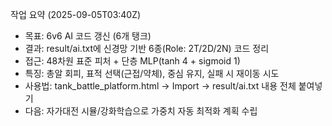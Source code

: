 작업 요약 (2025-09-05T03:40Z)

- 목표: 6v6 AI 코드 갱신 (6개 탱크)
- 결과: result/ai.txt에 신경망 기반 6종(Role: 2T/2D/2N) 코드 정리
- 접근: 48차원 표준 피처 + 단층 MLP(tanh 4 + sigmoid 1)
- 특징: 총알 회피, 표적 선택(근접/약체), 중심 유지, 실패 시 재이동 시도
- 사용법: tank_battle_platform.html → Import → result/ai.txt 내용 전체 붙여넣기
- 다음: 자가대전 시뮬/강화학습으로 가중치 자동 최적화 계획 수립

